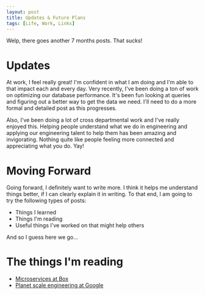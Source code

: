 ```yaml
---
layout: post
title: Updates & Future Plans
tags: [Life, Work, Links]
---
```


Welp, there goes another 7 months posts.  That sucks!  

# Updates

At work, I feel really great!  I'm confident in what I am doing and I'm able to that impact each and every day.  Very recently, I've been doing a ton of work on optimizing our database performance.  It's been fun looking at queries and figuring out a better way to get the data we need.  I'll need to do a more formal and detailed post as this progresses.

<!--more-->

Also, I've been doing a lot of cross departmental work and I've really enjoyed this.  Helping people understand what we do in engineering and applying our engineering talent to help them has been amazing and invigorating.  Nothing quite like people feeling more connected and appreciating what you do.  Yay!

# Moving Forward

Going forward, I definitely want to write more.  I think it helps me understand things better, if I can clearly explain it in writing.  To that end, I am going to try the following types of posts:

* Things I learned
* Things I'm reading
* Useful things I've worked on that might help others

And so I guess here we go...

# The things I'm reading

* [Microservices at Box](https://www.box.com/blog/kubernetes-box-microservices-maximum-velocity/)
* [Planet scale engineering at Google](http://highscalability.com/blog/2016/7/18/how-does-google-do-planet-scale-engineering-for-a-planet-sca.html)
